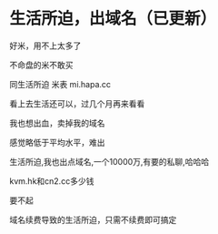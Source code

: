 # 生活所迫，出域名（已更新）


好米，用不上太多了

不命盘的米不敢买

同生活所迫 米表 mi.hapa.cc

看上去生活还可以，过几个月再来看看

<img src="static/image/smiley/default/lol.gif" smilieid="12" border="0" alt="" /><img src="static/image/smiley/default/lol.gif" smilieid="12" border="0" alt="" />我也想出血，卖掉我的域名

感觉略低于平均水平，难出

生活所迫,我也出点域名,一个10000万,有要的私聊,哈哈哈

kvm.hk和cn2.cc多少钱

要不起

域名续费导致的生活所迫，只需不续费即可搞定
